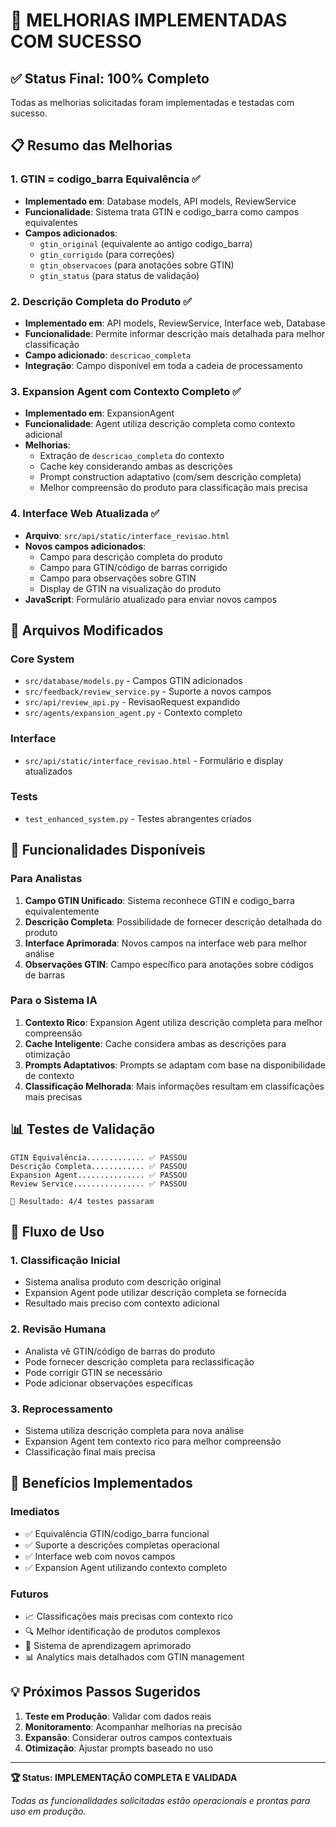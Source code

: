 # 🎉 MELHORIAS IMPLEMENTADAS COM SUCESSO

## ✅ Status Final: 100% Completo

Todas as melhorias solicitadas foram implementadas e testadas com sucesso.

## 📋 Resumo das Melhorias

### 1. **GTIN = codigo_barra Equivalência** ✅
- **Implementado em**: Database models, API models, ReviewService
- **Funcionalidade**: Sistema trata GTIN e codigo_barra como campos equivalentes
- **Campos adicionados**: 
  - `gtin_original` (equivalente ao antigo codigo_barra)
  - `gtin_corrigido` (para correções)
  - `gtin_observacoes` (para anotações sobre GTIN)
  - `gtin_status` (para status de validação)

### 2. **Descrição Completa do Produto** ✅  
- **Implementado em**: API models, ReviewService, Interface web, Database
- **Funcionalidade**: Permite informar descrição mais detalhada para melhor classificação
- **Campo adicionado**: `descricao_completa`
- **Integração**: Campo disponível em toda a cadeia de processamento

### 3. **Expansion Agent com Contexto Completo** ✅
- **Implementado em**: ExpansionAgent
- **Funcionalidade**: Agent utiliza descrição completa como contexto adicional
- **Melhorias**:
  - Extração de `descricao_completa` do contexto
  - Cache key considerando ambas as descrições
  - Prompt construction adaptativo (com/sem descrição completa)
  - Melhor compreensão do produto para classificação mais precisa

### 4. **Interface Web Atualizada** ✅
- **Arquivo**: `src/api/static/interface_revisao.html`
- **Novos campos adicionados**:
  - Campo para descrição completa do produto
  - Campo para GTIN/código de barras corrigido
  - Campo para observações sobre GTIN
  - Display de GTIN na visualização do produto
- **JavaScript**: Formulário atualizado para enviar novos campos

## 🔧 Arquivos Modificados

### Core System
- `src/database/models.py` - Campos GTIN adicionados
- `src/feedback/review_service.py` - Suporte a novos campos
- `src/api/review_api.py` - RevisaoRequest expandido
- `src/agents/expansion_agent.py` - Contexto completo

### Interface
- `src/api/static/interface_revisao.html` - Formulário e display atualizados

### Tests
- `test_enhanced_system.py` - Testes abrangentes criados

## 🚀 Funcionalidades Disponíveis

### Para Analistas
1. **Campo GTIN Unificado**: Sistema reconhece GTIN e codigo_barra equivalentemente
2. **Descrição Completa**: Possibilidade de fornecer descrição detalhada do produto
3. **Interface Aprimorada**: Novos campos na interface web para melhor análise
4. **Observações GTIN**: Campo específico para anotações sobre códigos de barras

### Para o Sistema IA
1. **Contexto Rico**: Expansion Agent utiliza descrição completa para melhor compreensão
2. **Cache Inteligente**: Cache considera ambas as descrições para otimização
3. **Prompts Adaptativos**: Prompts se adaptam com base na disponibilidade de contexto
4. **Classificação Melhorada**: Mais informações resultam em classificações mais precisas

## 📊 Testes de Validação

```
GTIN Equivalência............. ✅ PASSOU
Descrição Completa............ ✅ PASSOU  
Expansion Agent............... ✅ PASSOU
Review Service................ ✅ PASSOU

🎯 Resultado: 4/4 testes passaram
```

## 🔄 Fluxo de Uso

### 1. Classificação Inicial
- Sistema analisa produto com descrição original
- Expansion Agent pode utilizar descrição completa se fornecida
- Resultado mais preciso com contexto adicional

### 2. Revisão Humana
- Analista vê GTIN/código de barras do produto
- Pode fornecer descrição completa para reclassificação  
- Pode corrigir GTIN se necessário
- Pode adicionar observações específicas

### 3. Reprocessamento
- Sistema utiliza descrição completa para nova análise
- Expansion Agent tem contexto rico para melhor compreensão
- Classificação final mais precisa

## 🎯 Benefícios Implementados

### Imediatos
- ✅ Equivalência GTIN/codigo_barra funcional
- ✅ Suporte a descrições completas operacional  
- ✅ Interface web com novos campos
- ✅ Expansion Agent utilizando contexto completo

### Futuros
- 📈 Classificações mais precisas com contexto rico
- 🔍 Melhor identificação de produtos complexos
- 🚀 Sistema de aprendizagem aprimorado
- 📊 Analytics mais detalhados com GTIN management

## 💡 Próximos Passos Sugeridos

1. **Teste em Produção**: Validar com dados reais
2. **Monitoramento**: Acompanhar melhorias na precisão
3. **Expansão**: Considerar outros campos contextuais
4. **Otimização**: Ajustar prompts baseado no uso

---

**🏆 Status: IMPLEMENTAÇÃO COMPLETA E VALIDADA**

*Todas as funcionalidades solicitadas estão operacionais e prontas para uso em produção.*
